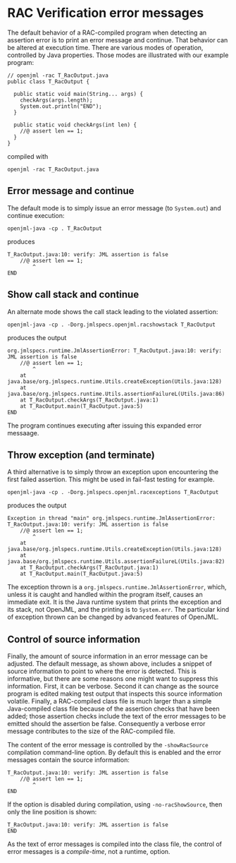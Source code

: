 # RAC Verification error messages

The default behavior of a RAC-compiled program when detecting an assertion error is to print an error message and continue.
That behavior can be altered at execution time. There are various modes of operation, controlled by Java properties.
Those modes are illustrated with our example program:

```
// openjml -rac T_RacOutput.java
public class T_RacOutput {

  public static void main(String... args) {
    checkArgs(args.length);
    System.out.println("END");
  }

  public static void checkArgs(int len) {
    //@ assert len == 1;
  }
}
```
compiled with

`openjml -rac T_RacOutput.java`

## Error message and continue

The default mode is to simply issue an error message (to `System.out`) and continue execution:

`openjml-java -cp . T_RacOutput`

produces

```
T_RacOutput.java:10: verify: JML assertion is false
    //@ assert len == 1;
        ^
END
```

## Show call stack and continue

An alternate mode shows the call stack leading to the violated assertion:

`openjml-java -cp . -Dorg.jmlspecs.openjml.racshowstack T_RacOutput`

produces the output

```
org.jmlspecs.runtime.JmlAssertionError: T_RacOutput.java:10: verify: JML assertion is false
    //@ assert len == 1;
        ^
	at java.base/org.jmlspecs.runtime.Utils.createException(Utils.java:128)
	at java.base/org.jmlspecs.runtime.Utils.assertionFailureL(Utils.java:86)
	at T_RacOutput.checkArgs(T_RacOutput.java:1)
	at T_RacOutput.main(T_RacOutput.java:5)
END
```

The program continues executing after issuing this expanded error messaage.

## Throw exception (and terminate)

A third alternative is to simply throw an exception upon encountering the first failed assertion. This might be used in fail-fast testing for example.

`openjml-java -cp . -Dorg.jmlspecs.openjml.racexceptions T_RacOutput`

produces the output

```
Exception in thread "main" org.jmlspecs.runtime.JmlAssertionError: T_RacOutput.java:10: verify: JML assertion is false
    //@ assert len == 1;
        ^
	at java.base/org.jmlspecs.runtime.Utils.createException(Utils.java:128)
	at java.base/org.jmlspecs.runtime.Utils.assertionFailureL(Utils.java:82)
	at T_RacOutput.checkArgs(T_RacOutput.java:1)
	at T_RacOutput.main(T_RacOutput.java:5)
```

The exception thrown is a `org.jmlspecs.runtime.JmlAssertionError`, which, unless it is caught and handled within the program itself, causes an immediate exit. 
It is the Java runtime system that prints the exception and its stack, not OpenJML, and the printing is to `System.err`.
The particular kind of exception thrown can be changed by advanced features of OpenJML.

## Control of source information

Finally, the amount of source information in an error message can be adjusted. The default message, as shown above, includes a snippet of source information to point to where the error is detected.
This is informative, but there are some reasons one might want to suppress this information. First, it can be verbose. Second it can change as
the source program is edited making test output that inspects this source information volatile. Finally, a RAC-compiled class file is much larger than a simple Java-compiled class file because of the assertion checks that have been added; those assertion checks include the text of the
error messages to be emitted should the assertion be false. Consequently a verbose error message contributes to the size of the 
RAC-compiled file.

The content of the error message is controlled by the `-showRacSource` compilation command-line option. By default this is enabled and
the error messages contain the source information:

```
T_RacOutput.java:10: verify: JML assertion is false
    //@ assert len == 1;
        ^
END
```

If the option is disabled during compilation, using `-no-racShowSource`, then only the line position is shown:
```
T_RacOutput.java:10: verify: JML assertion is false
END
```

As the text of error messages is compiled into the class file, the control of error messages is a *compile-time*, not a runtime, option.



